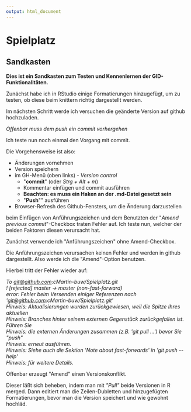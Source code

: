 ```yaml
---
output: html_document
---
```

Spielplatz
==========

## Sandkasten

**Dies ist ein Sandkasten zum Testen und Kennenlernen der GID-Funktionalitäten.**

Zunächst habe ich in RStudio einige Formatierungen hinzugefügt, um zu testen, ob diese beim knittern richtig dargestellt werden.

Im nächsten Schritt werde ich versuchen die geänderte Version auf github hochzuladen.

*Offenbar muss dem push ein commit vorhergehen*

Ich teste nun noch einmal den Vorgang mit commit.

Die Vorgehensweise ist also:
* Änderungen vornehmen
* Version speichern
* im GH-Menü (oben links) - *Version control*
  + "**commit**" (oder *Strg + Alt + m*)
  + Kommentar einfügen und commit ausführen
  + **Beachten: es muss ein Haken an der .md-Datei gesetzt sein**
  + "**Push**"" ausführen
* Browser-Refresh des Github-Fensters, um die Änderung darzustellen
 
beim Einfügen von Anführungszeichen und dem Benutzten der "*Amend previous commit*"-Checkbox traten Fehler auf. Ich teste nun, welcher der beiden Faktoren diesen verursacht hat.

Zunächst verwende ich "Anführungszeichen" ohne Amend-Checkbox.

Die Anführungszeichen verursachen keinen Fehler und werden in github dargestellt.
Also werde ich die "Amend"-Option benutzen.

Hierbei tritt der Fehler wieder auf:

*To git@github.com:cMartin-buw/Spielplatz.git  
 ! [rejected]        master -> master (non-fast-forward)  
error: Fehler beim Versenden einiger Referenzen nach 'git@github.com:cMartin-buw/Spielplatz.git'  
Hinweis: Aktualisierungen wurden zurückgewiesen, weil die Spitze Ihres aktuellen  
Hinweis: Branches hinter seinem externen Gegenstück zurückgefallen ist. Führen Sie  
Hinweis: die externen Änderungen zusammen (z.B. 'git pull ...') bevor Sie "push"  
Hinweis: erneut ausführen.  
Hinweis: Siehe auch die Sektion 'Note about fast-forwards' in 'git push --help'  
Hinweis: für weitere Details.*  

Offenbar erzeugt "Amend" einen Versionskonflikt.

Dieser läßt sich beheben, indem man mit *"Pull"* beide Versionen in R merged. Dann editiert man die Zeilen-Dubletten und hinzugefügten Formatierungen, bevor man die Version speichert und wie gewohnt hochläd.
